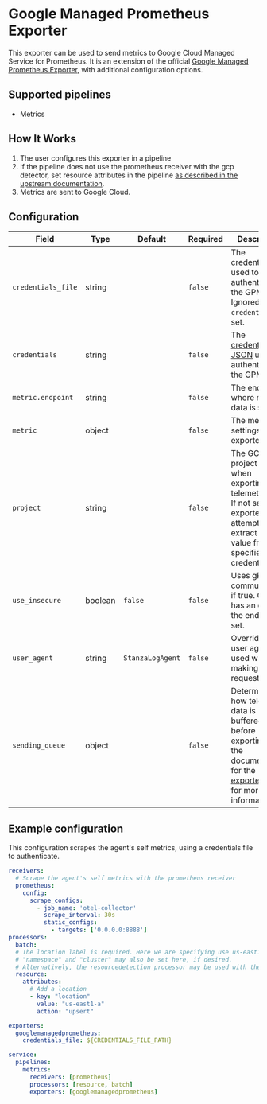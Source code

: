 # Google Managed Prometheus Exporter

This exporter can be used to send metrics to Google Cloud Managed Service for Prometheus. It is an extension of the official 
[Google Managed Prometheus Exporter](https://github.com/open-telemetry/opentelemetry-collector-contrib/blob/v0.117.0/exporter/googlemanagedprometheusexporter), with additional configuration options.

## Supported pipelines
- Metrics

## How It Works
1. The user configures this exporter in a pipeline
2. If the pipeline does not use the prometheus receiver with the gcp detector, set resource attributes in the pipeline [as described in the upstream documentation](https://github.com/open-telemetry/opentelemetry-collector-contrib/blob/v0.117.0/exporter/googlemanagedprometheusexporter#resource-attribute-handling).
3. Metrics are sent to Google Cloud.

## Configuration
| Field              | Type    | Default          | Required | Description                                                                                                                                                                                                                                 |
|--------------------|---------|------------------|----------|---------------------------------------------------------------------------------------------------------------------------------------------------------------------------------------------------------------------------------------------|
| `credentials_file` | string  |                  | `false`  | The [credentials file](https://developers.google.com/workspace/guides/create-credentials#service-account) used to authenticate the GPM client. Ignored if `credentials` is set.                                                             |
| `credentials`      | string  |                  | `false`  | The [credentials JSON](https://developers.google.com/workspace/guides/create-credentials#service-account) used to authenticate the GPM client.                                                                                              |
| `metric.endpoint`  | string  |                  | `false`  | The endpoint where metric data is sent to.                                                                                                                                                                                                  |
| `metric`           | object  |                  | `false`  | The metric settings of the exporter.                                                                                                                                                                                                        |
| `project`          | string  |                  | `false`  | The GCP project used when exporting telemetry data. If not set, the exporter will attempt to extract the value from the specified credentials.                                                                                              |
| `use_insecure`     | boolean | `false`          | `false`  | Uses gRPC communication if true. Only has an effect if the endpoint is set.                                                                                                                                                                 |
| `user_agent`       | string  | `StanzaLogAgent` | `false`  | Overrides the user agent used when making requests.                                                                                                                                                                                         |
| `sending_queue`    | object  |                  | `false`  | Determines how telemetry data is buffered before exporting. See the documentation for the [exporter helper](https://github.com/open-telemetry/opentelemetry-collector/blob/v0.117.0/exporter/exporterhelper/README.md) for more information. |

## Example configuration
This configuration scrapes the agent's self metrics, using a credentials file to authenticate.
```yaml
receivers:
  # Scrape the agent's self metrics with the prometheus receiver
  prometheus:
    config:
      scrape_configs:
        - job_name: 'otel-collector'
          scrape_interval: 30s
          static_configs:
            - targets: ['0.0.0.0:8888']
processors:
  batch:
  # The location label is required. Here we are specifying use us-east1-a.
  # "namespace" and "cluster" may also be set here, if desired.
  # Alternatively, the resourcedetection processor may be used with the "gcp" detector if running in gcp.
  resource:
    attributes:
      # Add a location 
      - key: "location"
        value: "us-east1-a"
        action: "upsert"

exporters:
  googlemanagedprometheus:
    credentials_file: ${CREDENTIALS_FILE_PATH}

service:
  pipelines:
    metrics:
      receivers: [prometheus]
      processors: [resource, batch]
      exporters: [googlemanagedprometheus]

```
